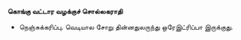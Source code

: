 **கொங்கு வட்டார வழக்குச் சொல்லகராதி**
- நெஞ்சுக்கரிப்பு. வெடியால சோறு தின்னதுலருந்து ஒரேஇட்ரிப்பா இருக்குது.

